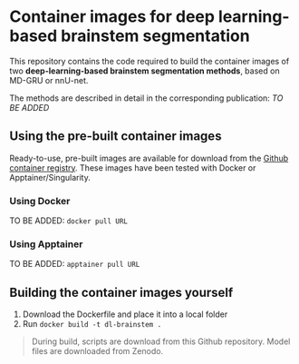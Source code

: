 # Container images for deep learning-based brainstem segmentation

This repository contains the code required to build the container images of two **deep-learning-based brainstem segmentation methods**, based on MD-GRU or nnU-net.

The methods are described in detail in the corresponding publication: *TO BE ADDED*

## Using the pre-built container images

Ready-to-use, pre-built images are available for download from the [Github container registry](https://github.com/miac-research/dl-brainstem/packages). These images have been tested with Docker or Apptainer/Singularity.

### Using Docker

TO BE ADDED: `docker pull URL`

### Using Apptainer

TO BE ADDED: `apptainer pull URL`

## Building the container images yourself

1. Download the Dockerfile and place it into a local folder
2. Run `docker build -t dl-brainstem .`

> During build, scripts are download from this Github repository. Model files are downloaded from Zenodo.


